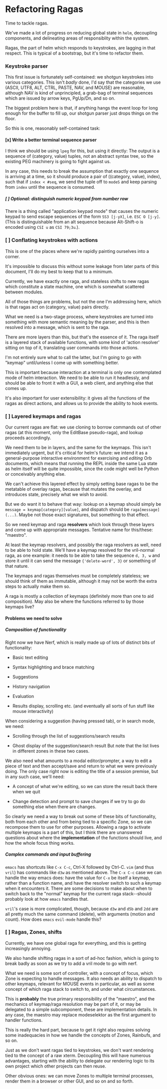 # Refactoring Ragas


  Time to tackle ragas\.

We've made a lot of progress on reducing global state in `helm`, decoupling
components, and delineating areas of responsiblity within the system\.

Ragas, the part of helm which responds to keystrokes, are lagging in that
respect\.  This is typical of a bootstrap, but it's time to refactor them\.


### Keystroke parser

This first issue is fortunately self\-contained: we shotgun keystrokes into
various categories\.  This isn't *badly* done, I'd say that the categories we
use \(ASCII, UTF8, ALT, CTRL, PASTE, NAV, and MOUSE\) are reasonable, although
NAV is kind of unprincipled, a grab\-bag of terminal sequences which are issued
by arrow keys, PgUp/Dn, and so on\.

The biggest problem here is that, if anything hangs the event loop for long
enough for the buffer to fill up, our shotgun parser just drops things on the
floor\.

So this is one, reasonably self\-contained task:


#### \[x\] Write a better terminal sequence parser

I think we should be using `lpeg` for this, but using it directly: The output
is a sequence of \(category, value\) tuples, not an abstract syntax tree, so the
existing PEG machinery is going to fight against us\.

In any case, this needs to break the assumption that exactly one sequence is
arriving at a time, so it should produce a pair of \(\(category, value\), index\),
such that if `index < #seq`, we send the tuple off to `modeS` and keep parsing
from `index` until the sequence is consumed\.

##### \[ \] Optional: distinguish numeric keypad from number row

There is a thing called "application keypad mode" that causes the numeric
keypad to send escape sequences of the form `SS3 [j-yX]`, i\.e\. `ESC O [j-y]`\.
\(This is distinguishable from an alt sequence because Alt\-Shift\-o is encoded
using `CSI u` as `CSI 79;3u`\.\)\.


### \[ \] Conflating keystrokes with actions

  This is one of the places where we're rapidly painting ourselves into a
corner\.

It's impossible to discuss this without some leakage from later parts of this
document, I'll do my best to keep that to a minimum\.

Currently, we have exactly one raga, and stateless shifts to new ragas which
constitute a state machine, one which is somewhat scattered between modules\.

All of those things are problems, but not the one I'm addressing here, which
is that ragas act on \(category, value\) pairs directly\.

What we need is a two\-stage process, where keystrokes are turned into
something with more semantic meaning by the parser, and this is then resolved
into a message, which is sent to the raga\.

There are more layers than this, but that's the essence of it\. The raga itself
is a layered stack of available functions, with some kind of 'action resolver'
sitting on top of it, translating user commands into those actions\.

I'm not entirely sure what to call the latter, but I'm going to go with
"keymap" until/unless I come up with something better\.

This is important because interaction at a terminal is only one contemplated
mode of helm interaction\.  We need to be able to run it headlessly, and should
be able to front it with a GUI, a web client, and anything else that comes up\.

It's also important for user extensibility: it gives all the functions of the
ragas as direct actions, and allows us to provide the ability to hook events\.


### \[ \] Layered keymaps and ragas

  Our current ragas are flat: we use cloning to borrow commands out of other
ragas \(at this moment, only the EditBase pseudo\-raga\), and lookup proceeds
accordingly\.

We need them to be in layers, and the same for the keymaps\.  This isn't
immediately urgent, but it's critical for helm's future: we intend it as a
general\-purpose interactive environment for exercising and *editing* Orb
documents, which means that running the REPL inside the same Lua state as helm
itself will be quite impossible, since the code might well be Python or
conceivably anything else\.

We can't achieve this layered effect by simply setting base ragas to be the
metatable of overlay ragas, because that mutates the overlay, and introduces
state, precisely what we wish to avoid\.

But we do want it to behave that way: lookup on a keymap should simply be
`message = keymap[category][value]`, and dispatch should be
`raga[message](...)`\.  Maybe not those exact signatures, but something to that
effect\.

So we need keymap and raga **resolvers** which look through these layers and
come up with appropriate messages\. Tentative name for this/these: "maestro"\.

At least the keymap resolvers, and possibly the raga resolvers as well, need
to be able to hold state\.  We'll have a keymap resolved for the vril\-normal
raga, as one example: it needs to be able to take the sequence `d, 3, w` and
store it until it can send the message `{'delete-word', 3}` or something of
that nature\.

The keymaps and ragas themselves must be completely stateless; we should think
of them as immutable, although it may not be worth the extra steps to actually
make them so\.

A raga is mostly a collection of keymaps \(definitely more than one to aid
composition\)\. May also be where the functions referred to by those keymaps
live?


#### Problems we need to solve


##### Composition of functionality

Right now we have Nerf, which is really made up of lots of distinct bits of
functionality:

-  Basic text editing

-  Syntax highlighting and brace matching

-  Suggestions

-  History navigation

-  Evaluation

-  Results display, scrolling etc\. \(and eventually all sorts of fun stuff like
    mouse interactivity\)

When considering a suggestion \(having pressed tab\), or in search mode, we need:

-  Scrolling through the list of suggestions/search results

-  Ghost display of the suggestion/search result
But note that the list lives in different zones in these two cases\.

We also need what amounts to a modal editor/prompter, a way to edit a piece of
text and then accept/save and return to what we were previously doing\. The
only case right now is editing the title of a session premise, but in any such
case, we'll need:

-  A concept of 
what
    we're editing, so we can store the result back there
    when we quit

-  Change detection and prompt to save changes if we try to go do something
    else when there are changes\.

So clearly we need a way to break out some of these bits of functionality, both
from each other and from being tied to a specific Zone, so we can recompose them
to use for other purposes\. Allowing a raga to activate multiple keymaps is a
part of this, but I think there are unanswered questions about where the
**implementation** of the functions should live, and how the whole focus thing
works\.


##### Complex commands and input buffering

`emacs` has shortcuts like `C-x C-c`, Ctrl\-X followed by Ctrl\-C\. `vim` \(and
thus `vril`\) has commands like `d3w` as mentioned above\. The `C-x C-c` case we
can handle the way emacs does: have the value for `C-x` be itself a keymap,
rather than a function name, and have the resolver switch to such a keymap when
it encounters it\. There are some decisions to make about when to switch back to
the "normal" keymap for the current raga stack\-\-should probably look at how
`emacs` handles that\.

`vril`'s case is more complicated, though, because `d3w` and `d5b` and `2dd` are
all pretty much the same command \(delete\), with arguments \(motion and count\)\.
How does `emacs` `evil-mode` handle this?


### \[ \] Ragas, Zones, shifts

  Currently, we have one global raga for everything, and this is getting
increasingly annoying\.

We also handle shifting ragas in a sort of ad\-hoc fashion, which is going to
break badly as soon as we try to add a vril mode to go with nerf\.

What we need is some sort of controller, with a concept of focus, which Zone
is expecting to handle messages\.  It also needs an ability to dispatch to
other keymaps, relevant for MOUSE events in particular, as well as some
concept of which raga stack to switch to, and under what circumstances\.

This is **probably** the true primary responsibility of the "maestro", and the
mechanics of keymap/raga resolution may be part of it, or may be delegated to
a simple subcomponent, these are implementation details\. In any case, the
maestro may replace modeselektor as the first argument to handler functions\.

This is really the hard part, because to get it right also requires solving
some inadequacies in how we handle the concepts of Zones, Rainbufs, and so on\.

Just as we don't want ragas tied to keystrokes, we don't want rendering tied
to the concept of a raw xterm\.  Decoupling this will have numerous advantages,
starting with the ability to delegate our rendering logic to its own project
which other projects can then reuse\.

Other obvious ones: we can move Zones to multiple terminal processes, render
them in a browser or other GUI, and so on and so forth\.